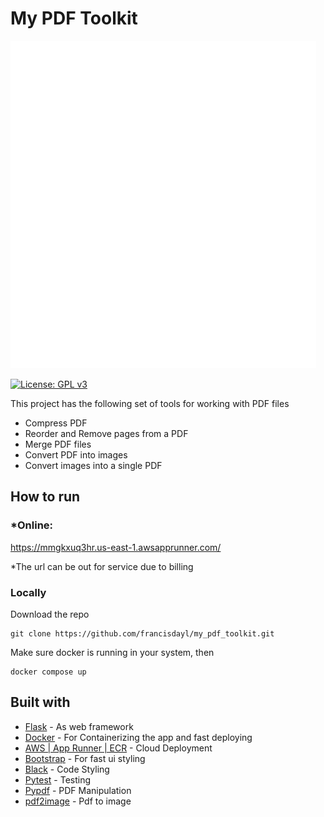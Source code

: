 # My PDF Toolkit
<img src="static/assets/pdf_toolkit.png"/>

[![License: GPL v3](https://img.shields.io/badge/License-GPLv3-blue.svg)](https://www.gnu.org/licenses/gpl-3.0)

This project has the following set of tools for working with PDF files

* Compress PDF
* Reorder and Remove pages from a PDF
* Merge PDF files
* Convert PDF into images
* Convert images into a single PDF

## How to run

### *Online: 
https://mmgkxuq3hr.us-east-1.awsapprunner.com/ 

*The url can be out for service due to billing

### Locally

Download the repo
```
git clone https://github.com/francisdayl/my_pdf_toolkit.git
```
Make sure docker is running in your system, then

```
docker compose up
```

## Built with


- [Flask](https://flask.palletsprojects.com/en/3.0.x/) - As web framework
- [Docker](https://www.docker.com/) - For Containerizing the app and fast deploying
- [AWS | App Runner | ECR](https://aws.amazon.com/apprunner/) - Cloud Deployment
- [Bootstrap](https://getbootstrap.com/) - For fast ui styling
- [Black](https://pypi.org/project/black/) - Code Styling
- [Pytest](https://docs.pytest.org/en/stable/) - Testing
- [Pypdf](https://pypi.org/project/pypdf/) - PDF Manipulation
- [pdf2image](https://pypi.org/project/pdf2image/) - Pdf to image
